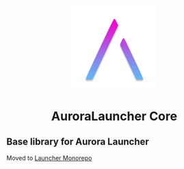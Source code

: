 <p align="center"><img src="./logo.png" width="200px" height="200px"></p>
<h1 align="center">AuroraLauncher Core</h1>

## Base library for Aurora Launcher

Moved to [Launcher Monorepo](https://github.com/AuroraTeam/AuroraLauncher)
